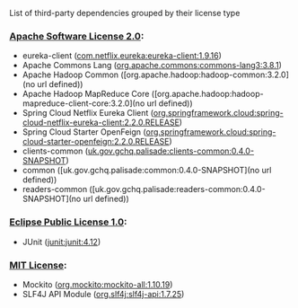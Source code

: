 List of third-party dependencies grouped by their license type

### [Apache Software License 2.0](./licenses/apache_software_license_2.0.txt):
* eureka-client ([com.netflix.eureka:eureka-client:1.9.16](https://github.com/Netflix/eureka))
* Apache Commons Lang ([org.apache.commons:commons-lang3:3.8.1](http://commons.apache.org/proper/commons-lang/))
* Apache Hadoop Common ([org.apache.hadoop:hadoop-common:3.2.0](no url defined))
* Apache Hadoop MapReduce Core ([org.apache.hadoop:hadoop-mapreduce-client-core:3.2.0](no url defined))
* Spring Cloud Netflix Eureka Client ([org.springframework.cloud:spring-cloud-netflix-eureka-client:2.2.0.RELEASE](https://spring.io/spring-cloud/spring-cloud-netflix/spring-cloud-netflix-eureka-client))
* Spring Cloud Starter OpenFeign ([org.springframework.cloud:spring-cloud-starter-openfeign:2.2.0.RELEASE](https://projects.spring.io/spring-cloud))
* clients-common ([uk.gov.gchq.palisade:clients-common:0.4.0-SNAPSHOT](https://projects.spring.io/spring-boot/#/spring-boot-starter-parent/clients/clients-common))
* common ([uk.gov.gchq.palisade:common:0.4.0-SNAPSHOT](no url defined))
* readers-common ([uk.gov.gchq.palisade:readers-common:0.4.0-SNAPSHOT](no url defined))

### [Eclipse Public License 1.0](./licenses/eclipse_public_license_1.0.html):
* JUnit ([junit:junit:4.12](http://junit.org))

### [MIT License](./licenses/mit_license.txt):
* Mockito ([org.mockito:mockito-all:1.10.19](http://www.mockito.org))
* SLF4J API Module ([org.slf4j:slf4j-api:1.7.25](http://www.slf4j.org))
